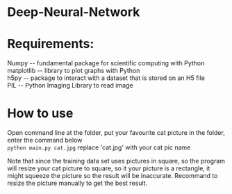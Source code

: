 # Deep-Neural-Network

# Requirements:

Numpy -- fundamental package for scientific computing with Python  
matplotlib -- library to plot graphs with Python  
h5py -- package to interact with a dataset that is stored on an H5 file  
PIL -- Python Imaging Library to read image  

# How to use
Open command line at the folder, put your favourite cat picture in the folder, enter the command below  
```python main.py cat.jpg```
replace 'cat.jpg' with your cat pic name  

Note that since the training data set uses pictures in square, so the program will resize your cat picture to square, so it your picture is a rectangle, it might squeeze the picture so the result will be inaccurate. Recommand to resize the picture manually to get the best result.


